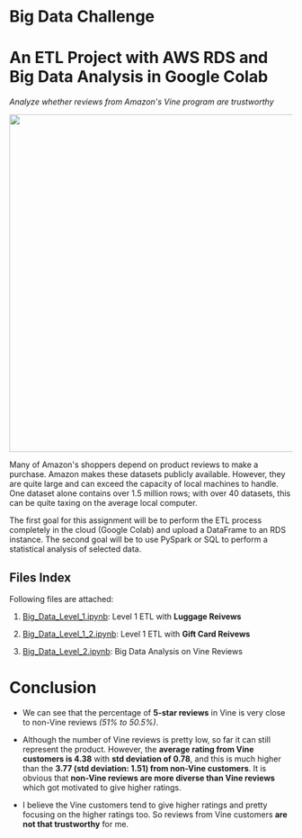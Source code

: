 # Big Data Challenge

# An ETL Project with AWS RDS and Big Data Analysis in Google Colab

*Analyze whether reviews from Amazon's Vine program are trustworthy*

<img src="https://thewanderingclouddotblog.files.wordpress.com/2020/07/amazonvine.png" width=600>

Many of Amazon's shoppers depend on product reviews to make a purchase. Amazon makes these datasets publicly available. However, they are quite large and can exceed the capacity of local machines to handle. One dataset alone contains over 1.5 million rows; with over 40 datasets, this can be quite taxing on the average local computer. 

The first goal for this assignment will be to perform the ETL process completely in the cloud (Google Colab) and upload a DataFrame to an RDS instance. The second goal will be to use PySpark or SQL to perform a statistical analysis of selected data.

## Files Index

Following files are attached:

1. <a href="https://github.com/kk-deng/Big-Data-Challenge/blob/main/level-1/Big_Data_Level_1.ipynb">Big_Data_Level_1.ipynb</a>: Level 1 ETL with **Luggage Reivews**

2. <a href="https://github.com/kk-deng/Big-Data-Challenge/blob/main/level-1/Big_Data_Level_1_2.ipynb">Big_Data_Level_1_2.ipynb</a>: Level 1 ETL with **Gift Card Reivews**

3. <a href="https://github.com/kk-deng/Big-Data-Challenge/blob/main/level-2/Big_Data_Level_2.ipynb">Big_Data_Level_2.ipynb</a>: Big Data Analysis on Vine Reviews


# Conclusion

* We can see that the percentage of **5-star reviews** in Vine is very close to non-Vine reviews *(51% to 50.5%)*.

* Although the number of Vine reviews is pretty low, so far it can still represent the product. However, the **average rating from Vine customers is 4.38** with **std deviation of 0.78**, and this is much higher than the **3.77 (std deviation: 1.51) from non-Vine customers**. It is obvious that **non-Vine reviews are more diverse than Vine reviews** which got motivated to give higher ratings.

* I believe the Vine customers tend to give higher ratings and pretty focusing on the higher ratings too. So reviews from Vine customers **are not that trustworthy** for me.
